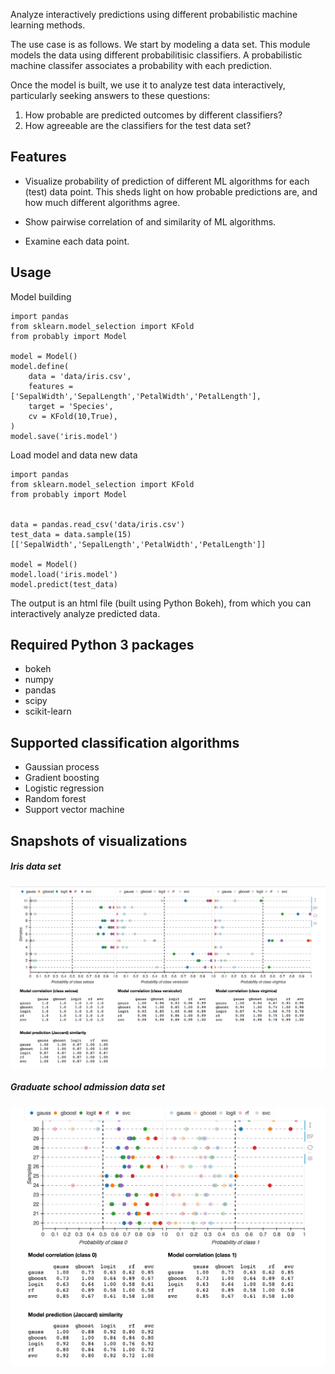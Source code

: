 Analyze interactively predictions using different probabilistic machine learning methods.

The use case is as follows. We start by modeling a data set. This module models the data using different probabilitisic classifiers.  A probabilistic machine classifer associates a probability with each prediction.

Once the model is built, we use it to analyze test data interactively, particularly seeking answers to these questions:

1. How probable are predicted outcomes by different classifiers?
2. How agreeable are the classifiers for the test data set?

## Features

- Visualize probability of prediction of different ML algorithms for each (test) data point.
This sheds light on how probable predictions are, and how much different algorithms agree.

- Show pairwise correlation of and similarity of ML algorithms.

- Examine each data point.


## Usage

Model building
```
import pandas
from sklearn.model_selection import KFold
from probably import Model

model = Model()
model.define(
	data = 'data/iris.csv',
	features = ['SepalWidth','SepalLength','PetalWidth','PetalLength'],
	target = 'Species',
	cv = KFold(10,True),
)
model.save('iris.model')
```

Load model and data new data
```
import pandas
from sklearn.model_selection import KFold
from probably import Model


data = pandas.read_csv('data/iris.csv')
test_data = data.sample(15)[['SepalWidth','SepalLength','PetalWidth','PetalLength']]

model = Model()
model.load('iris.model')
model.predict(test_data)
```

The output is an html file (built using Python Bokeh), from which you can
interactively analyze predicted data.

## Required Python 3 packages

- bokeh
- numpy
- pandas
- scipy
- scikit-learn

## Supported classification algorithms

- Gaussian process
- Gradient boosting
- Logistic regression
- Random forest
- Support vector machine

## Snapshots of visualizations

##### Iris data set
<img src="Figs/probably_iris.png">

##### Graduate school admission data set
<img src="Figs/probably_admission.png">
